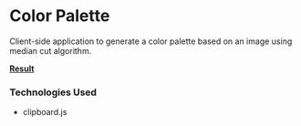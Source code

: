 # Color Palette
Client-side application to generate a color palette based on an image using median cut algorithm.

**[Result](https://www.edwardwibowo.com/color-palette)**

### Technologies Used
* clipboard.js
